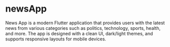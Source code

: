 # newsApp
News App is a modern Flutter application that provides users with the latest news from various categories such as politics, technology, sports, health, and more. The app is designed with a clean UI, dark/light themes, and supports responsive layouts for mobile devices.

